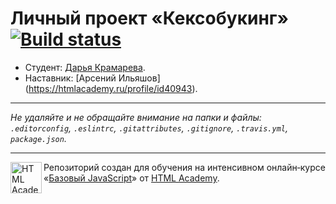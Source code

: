 # Личный проект «Кексобукинг» [![Build status][travis-image]][travis-url]

* Студент: [Дарья Крамарева](https://up.htmlacademy.ru/javascript/11/user/312749).
* Наставник: [Арсений Ильяшов] (https://htmlacademy.ru/profile/id40943).

---

_Не удаляйте и не обращайте внимание на папки и файлы:_<br>
_`.editorconfig`, `.eslintrc`, `.gitattributes`, `.gitignore`, `.travis.yml`, `package.json`._

---

<a href="https://htmlacademy.ru/intensive/javascript"><img align="left" width="50" height="50" title="HTML Academy" src="https://up.htmlacademy.ru/static/img/intensive/javascript/logo-for-github.svg"></a>

Репозиторий создан для обучения на интенсивном онлайн‑курсе «[Базовый JavaScript](https://htmlacademy.ru/intensive/javascript)» от [HTML Academy](https://htmlacademy.ru).

[travis-image]: https://travis-ci.org/htmlacademy-javascript/312749-keksobooking.svg?branch=master
[travis-url]: https://travis-ci.org/htmlacademy-javascript/312749-keksobooking

